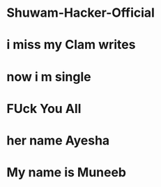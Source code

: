 # Shuwam-Hacker-Official
# i miss my Clam writes
# now i m single
# FUck You All
# her name Ayesha
# My name is Muneeb

